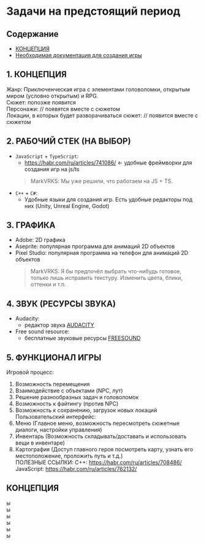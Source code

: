 # Задачи на предстоящий период

## Содержание

- [КОНЦЕПЦИЯ](#концепция)
- [Необходимая документация для создания игры](#необходимая-документация-для-создания-игры)

## 1. КОНЦЕПЦИЯ
Жанр: Приключенческая игра с элементами головоломки, открытым миром (условно открытым) и RPG.  
Сюжет: попозже появится  
Персонажи: // появятся вместе с сюжетом  
Локации, в которых будет разворачиваться сюжет: // появится вместе с сюжетом  

## 2. РАБОЧИЙ СТЕК (НА ВЫБОР)
- ``JavaScript`` + ``TypeScript``: 
    -  https://habr.com/ru/articles/741086/ ← удобные фреймворки для создания игр на js/ts  
    > MarkVRKS: Мы уже решили, что работаем на JS + TS.  
- ``C++`` + ``C#``: 
    -  Удобные языки для создания игр. Есть удобные редакторы под них (Unity, Unreal Engine, Godot)

## 3. ГРАФИКА
- Adobe: 2D графика  
- Aseprite: популярная программа для анимаций 2D объектов  
- Pixel Studio: популярная программа на телефон для анимаций 2D объектов  
  > MarkVRKS: Я бы предпочёл выбрать что-нибудь готовое, только лишь исправить текстуру. Изменить цвета, блики, оттенки и т.п.

## 4. ЗВУК (РЕСУРСЫ ЗВУКА)
- Audacity: 
  - редактор звука [AUDACITY](https://www.audacityteam.org/download/)
- Free sound resource: 
  - бесплатные звуковые ресурсы [FREESOUND](https://freesound.org/)

## 5. ФУНКЦИОНАЛ ИГРЫ
Игровой процесс: 
  1. Возможность перемещения
  2. Взаимодействие с объектами (NPC, лут)
  3. Решение разнообразных задач и головоломок
  4. Возможность к файтингу (против NPC)
  5. Возможность к сохранению, загрузок новых локаций  
Пользовательский интерфейс: 
  1. Меню (Главное меню, возможность пересмотреть сюжетные диалоги, настройки управления)
  2. Инвентарь (Возможность складывать/доставать и использовать вещи в инвентаре)
  3. Картография (Доступ главного героя посмотреть карту, узнать его местоположение, проложить путь и т.д.)  
ПОЛЕЗНЫЕ ССЫЛКИ: 
C++: https://habr.com/ru/articles/708486/  
JavaScript: https://habr.com/ru/articles/762132/

## КОНЦЕПЦИЯ
ы  
ы  
ы  
ы  
ы  
ы  

